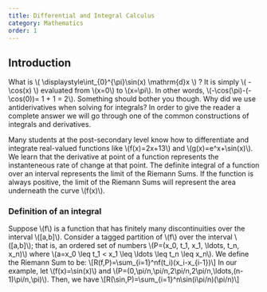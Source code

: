 ```yaml
---
title: Differential and Integral Calculus
category: Mathematics
order: 1
---
```


## Introduction

What is \\( \displaystyle\int_{0}^{\pi}\sin(x) \mathrm{d}x \\) ? It is simply
\\( -\cos(x) \\) evaluated from \\(x=0\\) to \\(x=\pi\\). In other words,
\\(-\cos(\pi)-(-\cos(0))= 1 + 1 = 2\\). Something should bother you though.
Why did we use antiderivatives when solving for integrals? In order to give the
reader a complete answer we will go through one of the common constructions of
integrals and derivatives.

Many students at the post-secondary level know how to differentiate and
integrate real-valued functions like \\(f(x)=2x+13\\) and \\(g(x)=e^x+\sin(x)\\).
We learn that the derivative at point of a function represents the instanteneous
rate of change at that point. The definite integral of a function over an
interval represents the limit of the Riemann Sums. If the function is always
positive, the limit of the Riemann Sums will represent the area underneath
the curve \\(f(x)\\).

### Definition of an integral

Suppose \\(f\\) is a function that has finitely many discontinuities over the
interval \\([a,b]\\). Consider a tagged partition of \\(f\\) over the interval \\([a,b]\\);
that is, an ordered set of numbers \\(P=(x_0, t_1, x_1, \ldots, t_n, x_n)\\)
where \\(a=x_0 \leq t_1 < x_1 \leq \ldots \leq t_n \leq x_n\\). We define the
Riemann Sum to be:
\\[R(f,P)=\sum_{i=1}^nf(t_i)(x_i-x_{i-1})\\]
In our example, let
\\(f(x)=\sin(x)\\)
and \\(P=(0,\pi/n,\pi/n,2\pi/n,2\pi/n,\ldots,(n-1)\pi/n,\pi)\\).
Then, we have
\\[R(\sin,P)=\sum_{i=1}^n\sin(i\pi/n)(\pi/n)\\]
